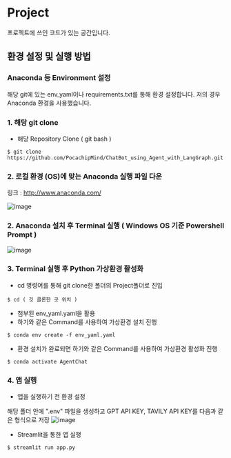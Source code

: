 # Project

프로젝트에 쓰인 코드가 있는 공간입니다.

## 환경 설정 및 실행 방법

### Anaconda 등 Environment 설정

해당 git에 있는 env_yaml이나 requirements.txt를 통해 환경 설정합니다. 저의 경우 Anaconda 환경을 사용했습니다.

### 1. 해당 git clone

- 해당 Repository Clone ( git bash )
```
$ git clone https://github.com/PocachipMind/ChatBot_using_Agent_with_LangGraph.git
```

### 2. 로컬 환경 (OS)에 맞는 Anaconda 실행 파일 다운

링크 : http://www.anaconda.com/

![image](https://github.com/user-attachments/assets/eef74a9d-5c5b-4746-9fc0-fe6839dc87ca)


### 2. Anaconda 설치 후 Terminal 실행 ( Windows OS 기준 Powershell Prompt )

![image](https://github.com/user-attachments/assets/e50acb0e-1f3c-43d4-8700-df1366890a45)

### 3. Terminal 실행 후 Python 가상환경 활성화

- cd 명령어를 통해 git clone한 폴더의 Project폴더로 진입
```
$ cd ( 깃 클론한 곳 위치 )
```

- 첨부된 env_yaml.yaml을 활용
- 하기와 같은 Command를 사용하여 가상환경 설치 진행
```
$ conda env create -f env_yaml.yaml
```

- 환경 설치가 완료되면 하기와 같은 Command를 사용하여 가상환경 활성화 진행
```
$ conda activate AgentChat
```

### 4. 앱 실행
- 앱을 실행하기 전 환경 설정
  
해당 폴더 안에 ".env" 파일을 생성하고 GPT API KEY, TAVILY API KEY를 다음과 같은 형식으로 저장
![image](https://github.com/user-attachments/assets/ed5cd250-2920-409d-83f8-1ed639ebeea3)


- Streamlit을 통한 앱 실행
```
$ streamlit run app.py
```
